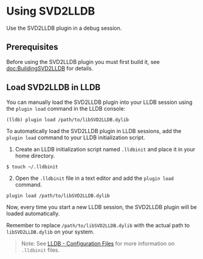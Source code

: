 # Using SVD2LLDB

Use the SVD2LLDB plugin in a debug session.

## Prerequisites

Before using the SVD2LLDB plugin you must first build it, see <doc:BuildingSVD2LLDB> for details.
 
## Load SVD2LLDB in LLDB

You can manually load the SVD2LLDB plugin into your LLDB session using the `plugin load` command in the LLDB console:

  ```console
  (lldb) plugin load /path/to/libSVD2LLDB.dylib
  ```

To automatically load the SVD2LLDB plugin in LLDB sessions, add the `plugin load` command to your LLDB initialization script.

1. Create an LLDB initialization script named `.lldbinit` and place it in your home directory.

  ```console
  $ touch ~/.lldbinit
  ```

2. Open the `.lldbinit` file in a text editor and add the `plugin load` command.

  ```console
  plugin load /path/to/libSVD2LLDB.dylib
  ```

Now, every time you start a new LLDB session, the SVD2LLDB plugin will be loaded automatically.

Remember to replace `/path/to/libSVD2LLDB.dylib` with the actual path to `libSVD2LLDB.dylib` on your system.

> Note: See [LLDB - Configuration Files](https://lldb.llvm.org/man/lldb.html#configuration-files) for more information on `.lldbinit` files.
